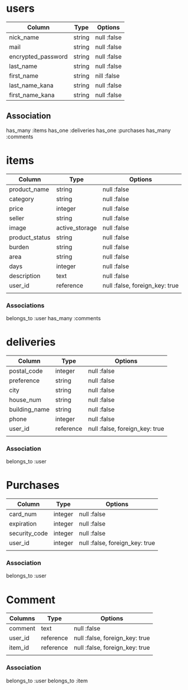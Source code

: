 # users
| Column             | Type   | Options     |
| ------------------ | ------ | ----------- |
| nick_name          | string | null :false |
| mail               | string | null :false |
| encrypted_password | string | null :false |
| last_name          | string | null :false |
| first_name         | string | nill :false |
| last_name_kana     | string | null :false |
| first_name_kana    | string | null :false |

## Association
has_many :items
has_one  :deliveries
has_one  :purchases
has_many :comments


# items
| Column         | Type           | Options                        |
| -------------- | -------------- | ------------------------------ |
| product_name   | string         | null :false                    |
| category       | string         | null :false                    |
| price          | integer        | null :false                    |
| seller         | string         | null :false                    |
| image          | active_storage | null :false                    |
| product_status | string         | null :false                    |
| burden         | string         | null :false                    |
| area           | string         | null :false                    |
| days           | integer        | null :false                    |
| description    | text           | null :false                    |
| user_id        | reference      | null :false, foreign_key: true |
|                |                |                                |

### Associations
belongs_to :user
has_many   :comments


# deliveries
| Column        | Type      | Options                        |
| ------------- | --------- | ------------------------------ |
| postal_code   | integer   | null :false                    |
| preference    | string    | null :false                    |
| city          | string    | null :false                    |
| house_num     | string    | null :false                    |
| building_name | string    | null :false                    |
| phone         | integer   | null :false                    |
| user_id       | reference | null :false, foreign_key: true |
|               |           |                                |

### Association
belongs_to :user


# Purchases
| Column        | Type    | Options                        |
| ------------- | ------- | ------------------------------ |
| card_num      | integer | null :false                    |
| expiration    | integer | null :false                    |
| security_code | integer | null :false                    |
| user_id       | integer | null :false, foreign_key: true |
|               |         |                                |

### Association
belongs_to :user


# Comment
| Columns | Type      | Options                        |
| ------- | --------- | ------------------------------ |
| comment | text      | null :false                    |
| user_id | reference | null :false, foreign_key: true |
| item_id | reference | null :false, foreign_key: true |
|         |           |                                |

### Association
belongs_to :user
belongs_to :item